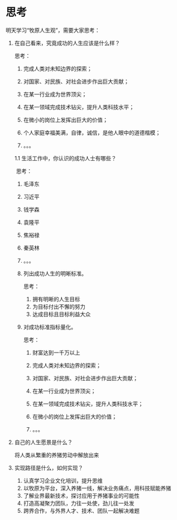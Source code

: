 # 思考

明天学习“牧原人生观”，需要大家思考：

1. 在自己看来，究竟成功的人生应该是什么样？

   思考：

   1. 完成人类对未知边界的探索；

   2. 对国家、对民族、对社会进步作出巨大贡献；

   3. 在某一行业成为世界顶尖；

   4. 在某一领域完成技术钻尖，提升人类科技水平；

   5. 在微小的岗位上发挥出巨大的价值；

   6. 个人家庭幸福美满，自律，诚信，是他人眼中的道德楷模；

   7. 。。。

      

   1.1 生活工作中，你认识的成功人士有哪些？

   ​	思考：

   	1. 毛泽东
   	1. 习近平
   	1. 钱学森
   	1. 袁隆平
   	1. 焦裕禄
   	1. 秦英林
   	1. 。。。

   

   1. 列出成功人生的明晰标准。

      思考：

      1. 拥有明晰的人生目标
      2. 为目标付出不懈的努力
      3. 达成目标且目标利益大众

   2. 对成功标准指标量化。

      思考：

      1. 财富达到一千万以上

      2. 完成人类对未知边界的探索；

      3. 对国家、对民族、对社会进步作出巨大贡献；

      4. 在某一行业成为世界顶尖；

      5. 在某一领域完成技术钻尖，提升人类科技水平；

      6. 在微小的岗位上发挥出巨大的价值；

      7. 。。。

         

2. 自己的人生愿景是什么？

   将人类从繁重的养猪劳动中解放出来

3. 实现路径是什么，如何实现？

   1. 认真学习企业文化培训，提升思维
   2. 以牧原为平台，深入养猪一线，解决业务痛点，用科技赋能养猪
   3. 了解业界最新技术，探讨应用于养猪事业的可能性
   4. 打造高凝聚力团队，力往一处使，劲儿往一处发
   5. 跨界合作，与外界人才、技术、团队一起解决难题